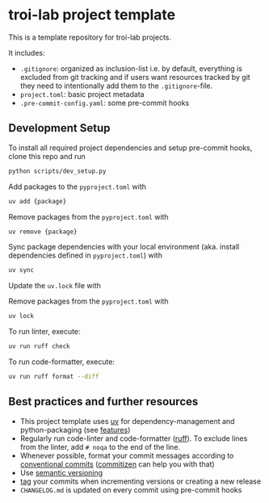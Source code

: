 # troi-lab project template

This is a template repository for troi-lab projects.

It includes:

- `.gitignore`: organized as inclusion-list i.e. by default, everything is excluded from git tracking and if users want resources tracked by git they need to intentionally add them to the `.gitignore`-file.
- `project.toml`: basic project metadata
- `.pre-commit-config.yaml`: some pre-commit hooks

## Development Setup

To install all required project dependencies and setup pre-commit hooks, clone this repo and run

```bash
python scripts/dev_setup.py
```

Add packages to the `pyproject.toml` with

```bash
uv add {package}
```

Remove packages from the `pyproject.toml` with

```bash
uv remove {package}
```

Sync package dependencies with your local environment (aka. install dependencies defined in `pyproject.toml`) with

```bash
uv sync
```

Update the `uv.lock` file with

Remove packages from the `pyproject.toml` with

```bash
uv lock
```

To run linter, execute:

```bash
uv run ruff check
```

To run code-formatter, execute:

```bash
uv run ruff format --diff
```

## Best practices and further resources

- This project template uses [uv](https://github.com/astral-sh/uv) for dependency-management and python-packaging (see [features](https://docs.astral.sh/uv/getting-started/features/))
- Regularly run code-linter and code-formatter ([ruff](https://docs.astral.sh/ruff/)). To exclude lines from the linter, add `# noqa` to the end of the line.
- Whenever possible, format your commit messages according to [conventional commits](https://www.conventionalcommits.org/en/v1.0.0/) ([commitizen](https://commitizen-tools.github.io/commitizen/) can help you with that)
- Use [semantic versioning](https://semver.org/)
- [tag](https://git-scm.com/book/en/v2/Git-Basics-Tagging) your commits when incrementing versions or creating a new release
- `CHANGELOG.md` is updated on every commit using pre-commit hooks
